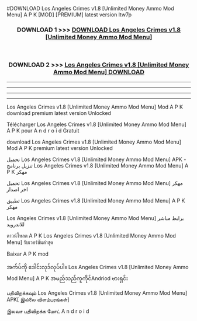 #DOWNLOAD Los Angeles Crimes v1.8  [Unlimited Money Ammo Mod Menu] A P K [MOD] [PREMIUM] latest version ltw7p



<div align="center">

<h3>DOWNLOAD 1 >>> <a href="https://teeasianyam.web.app?sq=Los Angeles Crimes v1.8  [Unlimited Money Ammo Mod Menu]">DOWNLOAD Los Angeles Crimes v1.8  [Unlimited Money Ammo Mod Menu] </a></h3><br>

<h3>DOWNLOAD 2 >>> <a href="https://teeasianyam.web.app?sq=Los Angeles Crimes v1.8  [Unlimited Money Ammo Mod Menu] ">Los Angeles Crimes v1.8  [Unlimited Money Ammo Mod Menu]  DOWNLOAD </a></h3>

</div>


----------------------------------------------------------

----------------------------------------------------------

----------------------------------------------------------

----------------------------------------------------------


Los Angeles Crimes v1.8  [Unlimited Money Ammo Mod Menu]  Mod A P K download premium latest version Unlocked

Télécharger Los Angeles Crimes v1.8  [Unlimited Money Ammo Mod Menu]  A P K pour A n d r o i d Gratuit

download Los Angeles Crimes v1.8  [Unlimited Money Ammo Mod Menu]  Mod A P K premium latest version Unlocked

تحميل Los Angeles Crimes v1.8  [Unlimited Money Ammo Mod Menu]  APK - تنزيل برنامج Los Angeles Crimes v1.8  [Unlimited Money Ammo Mod Menu]  A P K مهكر

تحميل Los Angeles Crimes v1.8  [Unlimited Money Ammo Mod Menu]  مهكر اخر اصدار

تطبيق Los Angeles Crimes v1.8  [Unlimited Money Ammo Mod Menu]  A P K مهكر

Los Angeles Crimes v1.8  [Unlimited Money Ammo Mod Menu]  برابط مباشر للاندرويد

ดาวน์โหลด A P K Los Angeles Crimes v1.8  [Unlimited Money Ammo Mod Menu]  รับเวอร์ชันล่าสุด

Baixar A P K mod

အက်ပ်ကို ဒေါင်းလုဒ်လုပ်ပါ။ Los Angeles Crimes v1.8  [Unlimited Money Ammo Mod Menu]  A P K အမည်သည်ကူကိုင်Andriod ဗားရှင်း

பதிவிறக்கவும் Los Angeles Crimes v1.8  [Unlimited Money Ammo Mod Menu]  APK[ இல்லை விளம்பரங்கள்] 
 
இலவச பதிவிறக்க மோட் A n d r o i d



